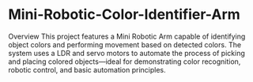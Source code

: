 # Mini-Robotic-Color-Identifier-Arm

Overview
This project features a Mini Robotic Arm capable of identifying object colors and performing movement based on detected colors. The system uses a LDR and servo motors to automate the process of picking and placing colored objects—ideal for demonstrating color recognition, robotic control, and basic automation principles.

